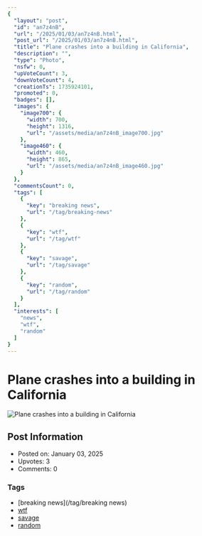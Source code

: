 ```yaml
---
{
  "layout": "post",
  "id": "an7z4nB",
  "url": "/2025/01/03/an7z4nB.html",
  "post_url": "/2025/01/03/an7z4nB.html",
  "title": "Plane crashes into a building in California",
  "description": "",
  "type": "Photo",
  "nsfw": 0,
  "upVoteCount": 3,
  "downVoteCount": 4,
  "creationTs": 1735924101,
  "promoted": 0,
  "badges": [],
  "images": {
    "image700": {
      "width": 700,
      "height": 1316,
      "url": "/assets/media/an7z4nB_image700.jpg"
    },
    "image460": {
      "width": 460,
      "height": 865,
      "url": "/assets/media/an7z4nB_image460.jpg"
    }
  },
  "commentsCount": 0,
  "tags": [
    {
      "key": "breaking news",
      "url": "/tag/breaking-news"
    },
    {
      "key": "wtf",
      "url": "/tag/wtf"
    },
    {
      "key": "savage",
      "url": "/tag/savage"
    },
    {
      "key": "random",
      "url": "/tag/random"
    }
  ],
  "interests": [
    "news",
    "wtf",
    "random"
  ]
}
---
```


# Plane crashes into a building in California

![Plane crashes into a building in California](/assets/media/an7z4nB_image700.jpg)

## Post Information

- Posted on: January 03, 2025
- Upvotes: 3
- Comments: 0

### Tags

- [breaking news](/tag/breaking news)
- [wtf](/tag/wtf)
- [savage](/tag/savage)
- [random](/tag/random)
